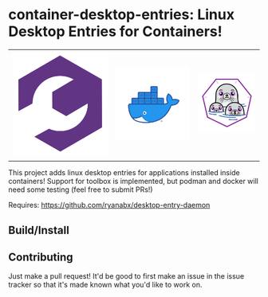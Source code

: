 # container-desktop-entries: Linux Desktop Entries for Containers!

| | | |
| - | - | - |
| ![toolbox](res/toolbox.webp) | ![docker](res/docker.png) | ![podman](res/podman.png) |
| | | |

This project adds linux desktop entries for applications installed inside containers! Support for toolbox is implemented, but podman and docker will need some testing (feel free to submit PRs!)

Requires: https://github.com/ryanabx/desktop-entry-daemon

## Build/Install



## Contributing

Just make a pull request! It'd be good to first make an issue in the issue tracker so that it's made known what you'd like to work on.